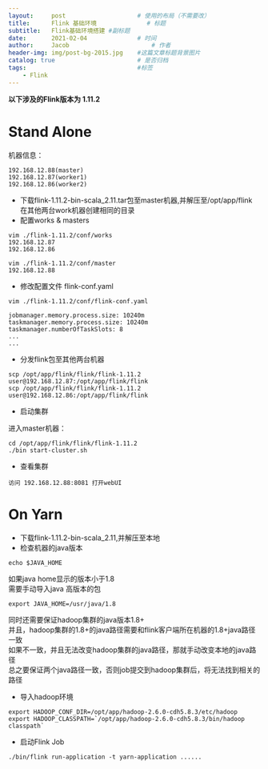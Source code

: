 ```yaml
---
layout:     post   				    # 使用的布局（不需要改）
title:      Flink 基础环境 				# 标题 
subtitle:   Flink基础环境搭建 #副标题
date:       2021-02-04 				# 时间
author:     Jacob 						# 作者
header-img: img/post-bg-2015.jpg 	#这篇文章标题背景图片
catalog: true 						# 是否归档
tags:								#标签
    - Flink
---
```





**以下涉及的Flink版本为 1.11.2**

# Stand Alone
机器信息：
```
192.168.12.88(master)
192.168.12.87(worker1)
192.168.12.86(worker2)
```
* 下载flink-1.11.2-bin-scala_2.11.tar包至master机器,并解压至/opt/app/flink   
在其他两台work机器创建相同的目录
* 配置works & masters
```
vim ./flink-1.11.2/conf/works
192.168.12.87
192.168.12.86
```
```
vim ./flink-1.11.2/conf/master
192.168.12.88
```

* 修改配置文件 flink-conf.yaml

```
vim ./flink-1.11.2/conf/flink-conf.yaml

jobmanager.memory.process.size: 10240m
taskmanager.memory.process.size: 10240m
taskmanager.numberOfTaskSlots: 8
...
...
```

* 分发flink包至其他两台机器

```
scp /opt/app/flink/flink/flink-1.11.2 user@192.168.12.87:/opt/app/flink/flink
scp /opt/app/flink/flink/flink-1.11.2 user@192.168.12.86:/opt/app/flink/flink
```

* 启动集群

进入master机器：

```
cd /opt/app/flink/flink/flink-1.11.2
./bin start-cluster.sh
```

* 查看集群

```
访问 192.168.12.88:8081 打开webUI
```

# On Yarn


* 下载flink-1.11.2-bin-scala_2.11,并解压至本地
* 检查机器的java版本

```
echo $JAVA_HOME
```

如果java home显示的版本小于1.8   
需要手动导入java 高版本的包

```
export JAVA_HOME=/usr/java/1.8
```

同时还需要保证hadoop集群的java版本1.8+   
并且，hadoop集群的1.8+的java路径需要和flink客户端所在机器的1.8+java路径一致   
如果不一致，并且无法改变hadoop集群的java路径，那就手动改变本地的java路径    
总之要保证两个java路径一致，否则job提交到hadoop集群后，将无法找到相关的路径

* 导入hadoop环境

```
export HADOOP_CONF_DIR=/opt/app/hadoop-2.6.0-cdh5.8.3/etc/hadoop
export HADOOP_CLASSPATH=`/opt/app/hadoop-2.6.0-cdh5.8.3/bin/hadoop classpath`
```

* 启动Flink Job

```
./bin/flink run-application -t yarn-application ......
```
